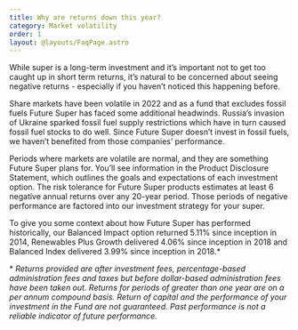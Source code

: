 ```yaml
---
title: Why are returns down this year?
category: Market volatility
order: 1
layout: @layouts/FaqPage.astro
---
```


While super is a long-term investment and it’s important not to get too caught up in short term returns, it’s natural to be concerned about seeing negative returns - especially if you haven’t noticed this happening before.

Share markets have been volatile in 2022 and as a fund that excludes fossil fuels Future Super has faced some additional headwinds. Russia’s invasion of Ukraine sparked fossil fuel supply restrictions which have in turn caused fossil fuel stocks to do well. Since Future Super doesn’t invest in fossil fuels, we haven’t benefited from those companies’ performance.

Periods where markets are volatile are normal, and they are something Future Super plans for. You’ll see information in the Product Disclosure Statement, which outlines the goals and expectations of each investment option. The risk tolerance for Future Super products estimates at least 6 negative annual returns over any 20-year period. Those periods of negative performance are factored into our investment strategy for your super.

To give you some context about how Future Super has performed historically, our Balanced Impact option returned 5.11% since inception in 2014, Renewables Plus Growth delivered 4.06% since inception in 2018 and Balanced Index delivered 3.99% since inception in 2018.\*

\* _Returns provided are after investment fees, percentage-based administration fees and taxes but before dollar-based administration fees have been taken out. Returns for periods of greater than one year are on a per annum compound basis. Return of capital and the performance of your investment in the Fund are not guaranteed. Past performance is not a reliable indicator of future performance._
